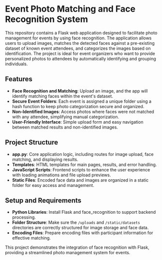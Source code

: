 # Event Photo Matching and Face Recognition System

This repository contains a Flask web application designed to facilitate photo management for events by using face recognition. The application allows users to upload images, matches the detected faces against a pre-existing dataset of known event attendees, and categorizes the images based on identification. The project is ideal for event organizers who want to provide personalized photos to attendees by automatically identifying and grouping individuals.

## Features
- **Face Recognition and Matching**: Upload an image, and the app will identify matching faces within the event's dataset.
- **Secure Event Folders**: Each event is assigned a unique folder using a hash function to keep photo categorization secure and organized.
- **Non-Identified Images**: Access photos where faces were not matched with any attendee, simplifying manual categorization.
- **User-Friendly Interface**: Simple upload form and easy navigation between matched results and non-identified images.

## Project Structure
- **app.py**: Core application logic, including routes for image upload, face matching, and displaying results.
- **Templates**: HTML templates for main pages, results, and error handling.
- **JavaScript Scripts**: Frontend scripts to enhance the user experience with loading animations and file upload previews.
- **Static Files**: Encoded face data and images are organized in a static folder for easy access and management.

## Setup and Requirements
- **Python Libraries**: Install Flask and face_recognition to support backend processing.
- **Folder Structure**: Make sure the `/uploads` and `/static/datasets` directories are correctly structured for image storage and face data.
- **Encoding Files**: Prepare encoding files with participant information for effective matching.

This project demonstrates the integration of face recognition with Flask, providing a streamlined photo management system for events.
